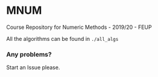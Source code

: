 # MNUM
Course Repository for Numeric Methods - 2019/20 - FEUP

All the algorithms can be found in `./all_algs`

### Any problems?
Start an Issue please.
